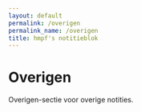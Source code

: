 ```yaml
---
layout: default
permalink: /overigen
permalink_name: /overigen
title: hmpf's notitieblok
---
```


# **Overigen** 

Overigen-sectie voor overige notities. 
